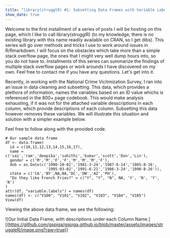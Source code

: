 ```yaml
---
title: "library(strugglR) #1: Subsetting Data Frames with Variable Labels"
show_date: true 
---
```


Welcome to the first installment of a series of posts I will be hosting on this page, which I like to call library(strugglR) (to my knowledge, there is no existing library with this name readily available on CRAN, so I get dibs). This series will go over methods and tricks I use to work around issues in R/Rmarkdown. I will focus on the obstacles which take more than a simple stack overflow page, the ones that I might very well dump hours into, so you do not have to. Installments of this series can summarize the findings of multiple stack overflow pages or work arounds I have discovered on my own. Feel free to contact me if you have any questions. Let's get into it. 

Recently, in working with the National Crime Vicitmization Survey, I ran into an issue in data cleaning and subsetting. This data, which provides a plethora of information, names the variables based on an ID value whichs is referenced in the 800+ page codebook. This would make analysis exhausting, if it was not for the attached variable desscriptions in each column, which provide descriptions of each column. Subsetting this data however removes these variables. We will illustrate this situation and solution with a simpler example below. 

Feel free to follow along with the provided code. 
```
# Our sample data frame
df <- data.frame(
  id = c(10,11,12,13,14,15,16,17),
  name = c('sai','ram','deepika','sahithi','kumar','scott','Don','Lin'),
  gender = c('M','M','F','F','M','M','M','F'),
  dob = as.Date(c('1990-10-02','1981-3-24','1987-6-14','1985-8-16',
                  '1995-03-02','1991-6-21','1986-3-24','1990-8-26')),
  state = c('CA','NY',NA,NA,'DC','DW','AZ','PH'),
  "Do they like French Fries?" = c("Y", "Y", "N", NA, 'Y', 'N', 'Y', 'N')
)
attr(df, "variable.labels") = names(df)
names(df) <- c("V100", "V101", "V102", "V103", "V104", "V105")
View(df)
```
Viewing the above data frame, we see the following: 

![Our Initial Data Frame, with descriptions under each Column Name.][(https://github.com/gspiga/gspiga.github.io/blob/master/assets/images/struggleR/image.png?raw=true)]
